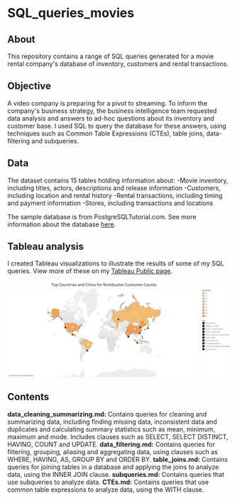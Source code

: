 # SQL_queries_movies
## About
This repository contains a range of SQL queries generated for a movie rental company's database of inventory, customers and rental transactions.

## Objective
A video company is preparing for a pivot to streaming. To inform the company's business strategy, the business intelligence team requested data analysis and answers to ad-hoc questions about its inventory and customer base. I used SQL to query the database for these answers, using techniques such as Common Table Expressions (CTEs), table joins, data-filtering and subqueries.

## Data
The dataset contains 15 tables holding information about:
  -Movie inventory, including titles, actors, descriptions and release information
  -Customers, including location and rental history
  -Rental transactions, including timing and payment information
  -Stores, including transactions and locations

The sample database is from PostgreSQLTutorial.com. See more information about the database [here](https://www.postgresqltutorial.com/postgresql-getting-started/postgresql-sample-database/).


## Tableau analysis
I created Tableau visualizations to illustrate the results of some of my SQL queries. View more of these on my [Tableau Public page](https://public.tableau.com/app/profile/jacquelyn.marmaduke/viz/SQLVisualizations/topcustomers?publish=yes).

![Top customers and countries map produced in Tableau](https://github.com/jacymarmaduke/SQL_queries_movies/blob/cfc4631c962a880c6e81c52fc0d6bdf2d57380f5/customer%20map.png)

## Contents
**data_cleaning_summarizing.md:** Contains queries for cleaning and summarizing data, including finding missing data, inconsistent data and duplicates and calculating summary statistics such as mean, minimum, maximum and mode. Includes clauses such as SELECT, SELECT DISTINCT, HAVING, COUNT and UPDATE.
**data_filtering.md:** Contains queries for filtering, grouping, aliasing and aggregating data, using clauses such as WHERE, HAVING, AS, GROUP BY and ORDER BY.
**table_joins.md:** Contains queries for joining tables in a database and applying the joins to analyze data, using the INNER JOIN clause.
**subqueries.md:** Contains queries that use subqueries to analyze data.
**CTEs.md:** Contains queries that use common table expressions to analyze data, using the WITH clause.

